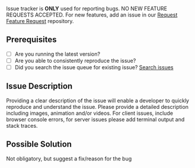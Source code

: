 Issue tracker is **ONLY** used for reporting bugs. NO NEW FEATURE REQUESTS ACCEPTED. For new features, add an issue in our [Request Feature Request](https://github.com/raindigi/animinated-date-gif) repository.


## Prerequisites
* [ ] Are you running the latest version?
* [ ] Are you able to consistently reproduce the issue?
* [ ] Did you search the issue queue for existing issue? [Search issues](https://github.com/raindigi/animinated-date-gif/issues)

## Issue Description
Providing a clear description of the issue will enable a developer to quickly reproduce and understand the issue. Please provide a detailed description including images, animation and/or videos. For client issues, include browser console errors, for server issues please add terminal output and stack traces.


## Possible Solution
Not obligatory, but suggest a fix/reason for the bug

